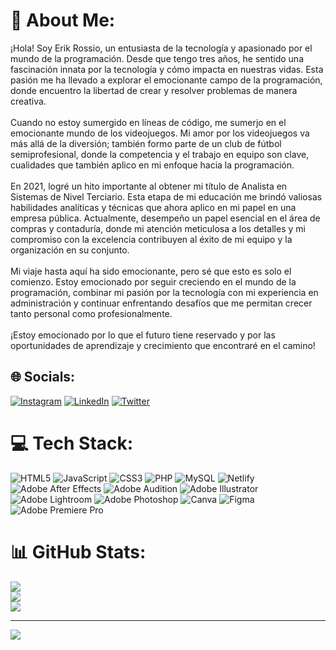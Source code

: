 # 💫 About Me:
¡Hola! Soy Erik Rossio, un entusiasta de la tecnología y apasionado por el mundo de la programación. Desde que tengo tres años, he sentido una fascinación innata por la tecnología y cómo impacta en nuestras vidas. Esta pasión me ha llevado a explorar el emocionante campo de la programación, donde encuentro la libertad de crear y resolver problemas de manera creativa.<br><br>Cuando no estoy sumergido en líneas de código, me sumerjo en el emocionante mundo de los videojuegos. Mi amor por los videojuegos va más allá de la diversión; también formo parte de un club de fútbol semiprofesional, donde la competencia y el trabajo en equipo son clave, cualidades que también aplico en mi enfoque hacia la programación.<br><br>En 2021, logré un hito importante al obtener mi título de Analista en Sistemas de Nivel Terciario. Esta etapa de mi educación me brindó valiosas habilidades analíticas y técnicas que ahora aplico en mi papel en una empresa pública. Actualmente, desempeño un papel esencial en el área de compras y contaduría, donde mi atención meticulosa a los detalles y mi compromiso con la excelencia contribuyen al éxito de mi equipo y la organización en su conjunto.<br><br>Mi viaje hasta aquí ha sido emocionante, pero sé que esto es solo el comienzo. Estoy emocionado por seguir creciendo en el mundo de la programación, combinar mi pasión por la tecnología con mi experiencia en administración y continuar enfrentando desafíos que me permitan crecer tanto personal como profesionalmente.<br><br>¡Estoy emocionado por lo que el futuro tiene reservado y por las oportunidades de aprendizaje y crecimiento que encontraré en el camino!


## 🌐 Socials:
[![Instagram](https://img.shields.io/badge/Instagram-%23E4405F.svg?logo=Instagram&logoColor=white)](https://instagram.com/erikrossio) [![LinkedIn](https://img.shields.io/badge/LinkedIn-%230077B5.svg?logo=linkedin&logoColor=white)](https://linkedin.com/in/erikrossio) [![Twitter](https://img.shields.io/badge/Twitter-%231DA1F2.svg?logo=Twitter&logoColor=white)](https://twitter.com/rossioerik) 

# 💻 Tech Stack:
![HTML5](https://img.shields.io/badge/html5-%23E34F26.svg?style=for-the-badge&logo=html5&logoColor=white) ![JavaScript](https://img.shields.io/badge/javascript-%23323330.svg?style=for-the-badge&logo=javascript&logoColor=%23F7DF1E) ![CSS3](https://img.shields.io/badge/css3-%231572B6.svg?style=for-the-badge&logo=css3&logoColor=white) ![PHP](https://img.shields.io/badge/php-%23777BB4.svg?style=for-the-badge&logo=php&logoColor=white) ![MySQL](https://img.shields.io/badge/mysql-%2300f.svg?style=for-the-badge&logo=mysql&logoColor=white) ![Netlify](https://img.shields.io/badge/netlify-%23000000.svg?style=for-the-badge&logo=netlify&logoColor=#00C7B7) ![Adobe After Effects](https://img.shields.io/badge/Adobe%20After%20Effects-9999FF.svg?style=for-the-badge&logo=Adobe%20After%20Effects&logoColor=white) ![Adobe Audition](https://img.shields.io/badge/Adobe%20Audition-9999FF.svg?style=for-the-badge&logo=Adobe%20Audition&logoColor=white) ![Adobe Illustrator](https://img.shields.io/badge/adobeillustrator-%23FF9A00.svg?style=for-the-badge&logo=adobeillustrator&logoColor=white) ![Adobe Lightroom](https://img.shields.io/badge/Adobe%20Lightroom-31A8FF.svg?style=for-the-badge&logo=Adobe%20Lightroom&logoColor=white) ![Adobe Photoshop](https://img.shields.io/badge/adobephotoshop-%2331A8FF.svg?style=for-the-badge&logo=adobephotoshop&logoColor=white) ![Canva](https://img.shields.io/badge/Canva-%2300C4CC.svg?style=for-the-badge&logo=Canva&logoColor=white) 	![Figma](https://img.shields.io/badge/figma-%23F24E1E.svg?style=for-the-badge&logo=figma&logoColor=white) ![Adobe Premiere Pro](https://img.shields.io/badge/Adobe%20Premiere%20Pro-9999FF.svg?style=for-the-badge&logo=Adobe%20Premiere%20Pro&logoColor=white)
# 📊 GitHub Stats:
![](https://github-readme-stats.vercel.app/api?username=ErikRossio&theme=jolly&hide_border=false&include_all_commits=false&count_private=false)<br/>
![](https://github-readme-streak-stats.herokuapp.com/?user=ErikRossio&theme=jolly&hide_border=false)<br/>
![](https://github-readme-stats.vercel.app/api/top-langs/?username=ErikRossio&theme=jolly&hide_border=false&include_all_commits=false&count_private=false&layout=compact)

---
[![](https://visitcount.itsvg.in/api?id=ErikRossio&icon=0&color=0)](https://visitcount.itsvg.in)

<!-- Proudly created with GPRM ( https://gprm.itsvg.in ) -->
